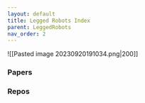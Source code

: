 ```yaml
---
layout: default
title: Legged Robots Index
parent: LeggedRobots
nav_order: 2
---
```

![[Pasted image 20230920191034.png|200]]
### Papers


### Repos
